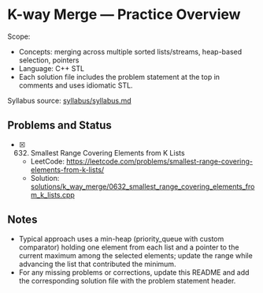 # K-way Merge — Practice Overview

Scope:
- Concepts: merging across multiple sorted lists/streams, heap-based selection, pointers
- Language: C++ STL
- Each solution file includes the problem statement at the top in comments and uses idiomatic STL.

Syllabus source: [syllabus/syllabus.md](../../syllabus/syllabus.md)

## Problems and Status

- [x] 632. Smallest Range Covering Elements from K Lists
  - LeetCode: https://leetcode.com/problems/smallest-range-covering-elements-from-k-lists/
  - Solution: [solutions/k_way_merge/0632_smallest_range_covering_elements_from_k_lists.cpp](./0632_smallest_range_covering_elements_from_k_lists.cpp)

## Notes

- Typical approach uses a min-heap (priority_queue with custom comparator) holding one element from each list and a pointer to the current maximum among the selected elements; update the range while advancing the list that contributed the minimum.
- For any missing problems or corrections, update this README and add the corresponding solution file with the problem statement header.